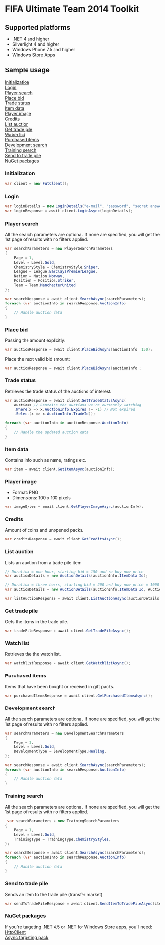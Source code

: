 FIFA Ultimate Team 2014 Toolkit
===============================

## Supported platforms
- .NET 4 and higher
- Silverlight 4 and higher
- Windows Phone 7.5 and higher
- Windows Store Apps

## Sample usage

[Initialization](https://github.com/trydis/FIFA-Ultimate-Team-2014-Toolkit#initialization)  
[Login](https://github.com/trydis/FIFA-Ultimate-Team-2014-Toolkit#login)  
[Player search](https://github.com/trydis/FIFA-Ultimate-Team-2014-Toolkit#player-search)  
[Place bid](https://github.com/trydis/FIFA-Ultimate-Team-2014-Toolkit#place-bid)  
[Trade status](https://github.com/trydis/FIFA-Ultimate-Team-2014-Toolkit#trade-status)  
[Item data](https://github.com/trydis/FIFA-Ultimate-Team-2014-Toolkit#item-data)  
[Player image](https://github.com/trydis/FIFA-Ultimate-Team-2014-Toolkit#player-image)  
[Credits](https://github.com/trydis/FIFA-Ultimate-Team-2014-Toolkit#credits)  
[List auction](https://github.com/trydis/FIFA-Ultimate-Team-2014-Toolkit#list-auction)  
[Get trade pile](https://github.com/trydis/FIFA-Ultimate-Team-2014-Toolkit#get-trade-pile)  
[Watch list](https://github.com/trydis/FIFA-Ultimate-Team-2014-Toolkit#watch-list)  
[Purchased items](https://github.com/trydis/FIFA-Ultimate-Team-2014-Toolkit#purchased-items)  
[Development search](https://github.com/trydis/FIFA-Ultimate-Team-2014-Toolkit#development-search)  
[Training search](https://github.com/trydis/FIFA-Ultimate-Team-2014-Toolkit#training-search)  
[Send to trade pile](https://github.com/trydis/FIFA-Ultimate-Team-2014-Toolkit#send-to-trade-pile)  
[NuGet packages](https://github.com/trydis/FIFA-Ultimate-Team-2014-Toolkit#nuget-packages)  

### Initialization

```csharp
var client = new FutClient();
```

### Login

```csharp
var loginDetails = new LoginDetails("e-mail", "password", "secret answer", Platform.Ps3 /* or Platform.Xbox360 / Platform.Pc */);
var loginResponse = await client.LoginAsync(loginDetails);
```

### Player search

All the search parameters are optional. If none are specified, you will get the 1st page of results with no filters applied.

```csharp
var searchParameters = new PlayerSearchParameters
{
    Page = 1,
    Level = Level.Gold,
    ChemistryStyle = ChemistryStyle.Sniper,
    League = League.BarclaysPremierLeague,
    Nation = Nation.Norway,
    Position = Position.Striker,
    Team = Team.ManchesterUnited
};

var searchResponse = await client.SearchAsync(searchParameters);
foreach (var auctionInfo in searchResponse.AuctionInfo)
{
	// Handle auction data
}
```

### Place bid

Passing the amount explicitly:

```csharp
var auctionResponse = await client.PlaceBidAsync(auctionInfo, 150);
```

Place the next valid bid amount:

```csharp
var auctionResponse = await client.PlaceBidAsync(auctionInfo);
```

### Trade status

Retrieves the trade status of the auctions of interest.

```csharp
var auctionResponse = await client.GetTradeStatusAsync(
    Auctions // Contains the auctions we're currently watching
    .Where(x => x.AuctionInfo.Expires != -1) // Not expired
    .Select(x => x.AuctionInfo.TradeId));

foreach (var auctionInfo in auctionResponse.AuctionInfo)
{
	// Handle the updated auction data
}
```

### Item data

Contains info such as name, ratings etc.

```csharp
var item = await client.GetItemAsync(auctionInfo);
```

### Player image

- Format: PNG
- Dimensions: 100 x 100 pixels

```csharp
var imageBytes = await client.GetPlayerImageAsync(auctionInfo);
```

### Credits

Amount of coins and unopened packs.

```csharp
var creditsResponse = await client.GetCreditsAsync();
```

### List auction

Lists an auction from a trade pile item.

```csharp
// Duration = one hour, starting bid = 150 and no buy now price
var auctionDetails = new AuctionDetails(auctionInfo.ItemData.Id);
```
```csharp
// Duration = three hours, starting bid = 200 and buy now price = 1000
var auctionDetails = new AuctionDetails(auctionInfo.ItemData.Id, AuctionDuration.ThreeHours, 200, 1000);
```
```csharp
var listAuctionResponse = await client.ListAuctionAsync(auctionDetails);
```

### Get trade pile

Gets the items in the trade pile.

```csharp
var tradePileResponse = await client.GetTradePileAsync();
```

### Watch list

Retrieves the the watch list.

```csharp
var watchlistResponse = await client.GetWatchlistAsync();
```

### Purchased items

Items that have been bought or received in gift packs.

```csharp
var purchasedItemsResponse = await client.GetPurchasedItemsAsync();
```

### Development search

All the search parameters are optional. If none are specified, you will get the 1st page of results with no filters applied.

```csharp
var searchParameters = new DevelopmentSearchParameters
{
    Page = 1,
    Level = Level.Gold,
    DevelopmentType = DevelopmentType.Healing,
};

var searchResponse = await client.SearchAsync(searchParameters);
foreach (var auctionInfo in searchResponse.AuctionInfo)
{
    // Handle auction data
}
```

### Training search

All the search parameters are optional. If none are specified, you will get the 1st page of results with no filters applied.

```csharp
 var searchParameters = new TrainingSearchParameters
{
    Page = 1,
    Level = Level.Gold,
    TrainingType = TrainingType.ChemistryStyles,
};

var searchResponse = await client.SearchAsync(searchParameters);
foreach (var auctionInfo in searchResponse.AuctionInfo)
{
    // Handle auction data
}
```

### Send to trade pile

Sends an item to the trade pile (transfer market) 

```csharp
var sendToTradePileResponse = await client.SendItemToTradePileAsync(itemData);
```

### NuGet packages

If you're targeting .NET 4.5 or .NET for Windows Store apps, you'll need:  
[HttpClient](http://www.nuget.org/packages/Microsoft.Net.Http/)  
[Async targeting pack](http://www.nuget.org/packages/Microsoft.Bcl.Async/)

